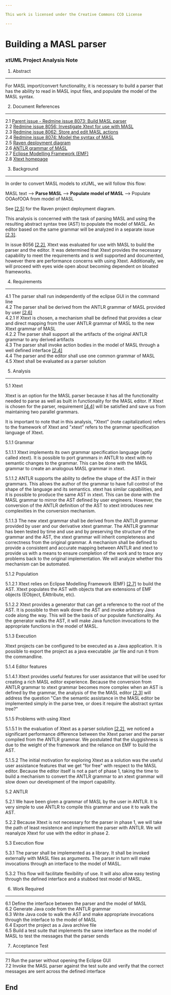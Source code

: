 ```yaml
---

This work is licensed under the Creative Commons CC0 License

---
```


# Building a MASL parser
### xtUML Project Analysis Note

1. Abstract
-----------
For MASL import/convert functionality, it is necessary to build a parser that has
the ability to read in MASL input files, and populate the model of the MASL syntax.

2. Document References
----------------------
<a id="2.1"></a>2.1 [Parent issue - Redmine issue 8073: Build MASL parser](https://support.onefact.net/redmine/issues/8073)  
<a id="2.2"></a>2.2 [Redmine issue 8056: Investigate Xtext for use with MASL](https://support.onefact.net/redmine/issues/8056)  
<a id="2.3"></a>2.3 [Redmine issue 8062: Store and edit MASL actions](https://support.onefact.net/redmine/issues/8062)  
<a id="2.4"></a>2.4 [Redmine issue 8074: Model the syntax of MASL](https://support.onefact.net/redmine/issues/8074)  
<a id="2.5"></a>2.5 [Raven deployment diagram](https://drive.google.com/open?id=0B3XvTeswC_kOS0xXTlRkN054VTA)  
<a id="2.6"></a>2.6 [ANTLR grammar of MASL](https://drive.google.com/open?id=0B834tggB4vylWmNVMXVsYjZ2blU)  
<a id="2.7"></a>2.7 [Eclipse Modelling Framework (EMF)](https://eclipse.org/modeling/emf/)  
<a id="2.8"></a>2.8 [Xtext homepage](https://eclipse.org/Xtext/index.html)  

3. Background
-------------
In order to convert MASL models to xtUML, we will follow this flow:

MASL text --> **Parse MASL** --> **Populate model of MASL** --> Populate OOAofOOA from model of MASL

See [[2.5]](#2.5) for the Raven project deployment diagram.

This analysis is concerned with the task of parsing MASL and using the resulting abstract syntax tree (AST)
to populate the model of MASL. An editor based on the same grammar will be analyzed in a separate issue
[[2.3]](#2.3).

In issue 8056 [[2.2]](#2.2), Xtext was evaluated for use with MASL to build the parser and the editor.
It was determined that Xtext provides the necessary capability to meet the requirements and is well
supported and documented, however there are performance concerns with using Xtext. Additionally, we will
proceed with eyes wide open about becoming dependent on bloated frameworks.

4. Requirements
---------------

4.1 The parser shall run independently of the eclipse GUI in the command line  
4.2 The parser shall be derived from the ANTLR grammar of MASL provided by user
[[2.6]](#2.6)  
4.2.1 If Xtext is chosen, a mechanism shall be defined that provides a clear and
direct mapping from the user ANTLR grammar of MASL to the new Xtext grammar of MASL  
4.2.2 The parser shall support all the artifacts of the original ANTLR grammar
to any derived artifacts  
4.3 The parser shall invoke action bodies in the model of MASL through a well defined
interface  [[2.4]](#2.4)  
<a id="4.4"></a>4.4 The parser and the editor shall use one common grammar of MASL  
4.5 Xtext shall be evaluated as a parser solution  

5. Analysis
-----------

5.1 Xtext

Xtext is an option for the MASL parser because it has all the functionality needed to parse as well as
built in functionality for the MASL editor. If Xtext is chosen for the parser, requirement [[4.4]](#4.4)
will be satisfied and save us from maintaining two parallel grammars.  

It is important to note that in this analysis, "Xtext" (note capitalization) refers to the framework of
Xtext and "xtext" refers to the grammar specification language of Xtext.

5.1.1 Grammar

5.1.1.1 Xtext implements its own grammar specification language (aptly called xtext). It is possible to
port grammars in ANTLR to xtext with no semantic changes to the grammar. This can be done with
the MASL grammar to create an analogous MASL grammar in xtext.

5.1.1.2 ANTLR supports the ability to define the shape of the AST in their grammars. This allows the author
of the grammar to have full control of the shape of the language and its semantics. xtext has similar capabilities,
and it is possible to produce the same AST in xtext. This can be done with the MASL grammar to mirror the AST
defined by user engineers. However, the conversion of the ANTLR definition of the AST to xtext introduces
new complexities in the conversion mechanism.

5.1.1.3 The new xtext grammar shall be derived from the ANTLR grammar provided by user and our derivative
xtext grammar. The ANTLR grammar has been tested by time and use and by preserving the structure of the grammar
and the AST, the xtext grammar will inherit completeness and correctness from the original grammar. A mechanism 
shall be defined to provide a consistent and accurate mapping between ANTLR and xtext to provide us with a means
to ensure completion of the work and to trace any problems back to the original implementation. We will analyze
whether this mechanism can be automated.

5.1.2 Population

5.1.2.1 Xtext relies on Eclipse Modelling Framework (EMF) [[2.7]](#2.7) to build the AST. Xtext populates the AST
with objects that are extensions of EMF objects (EObject, EAttribute, etc).

5.1.2.2 Xtext provides a generator that can get a reference to the root of the AST. It is possible to then
walk down the AST and invoke arbitrary Java code along the way. This will be the basis of our populate
functionality. As the generator walks the AST, it will make Java function invocations to the appropriate
functions in the model of MASL.

5.1.3 Execution

Xtext projects can be configured to be executed as a Java application. It is possible to export the project
as a java executable .jar file and run it from the commandline.  

5.1.4 Editor features

5.1.4.1 Xtext provides useful features for user assistance that will be used for creating a rich MASL editor
experience. Because the conversion from ANTLR grammar to xtext grammar becomes more complex when an AST is defined
by the grammar, the analysis of the the MASL editor [[2.3]](#2.3) will address the question "Can the semantic
assistance in the MASL editor be implemented simply in the parse tree, or does it require the abstract syntax tree?"

5.1.5 Problems with using Xtext

5.1.5.1 In the evaluation of Xtext as a parser solution [[2.2]](#2.2), we noticed a significant performance difference
between the Xtext parser and the parser compiled from the ANTLR grammar. We postulated that the sluggishness is
due to the weight of the framework and the reliance on EMF to build the AST.

5.1.5.2 The initial motivation for exploring Xtext as a solution was the useful user assistance features that
we get "for free" with respect to the MASL editor. Because the editor itself is not a part of phase 1, taking
the time to build a mechanism to convert the ANTLR grammar to an xtext grammar will slow down our development
of the import capability.

5.2 ANTLR

5.2.1 We have been given a grammar of MASL by the user in ANTLR. It is very simple to use ANTLR to compile this
grammar and use it to walk the AST.

5.2.2 Because Xtext is not necessary for the parser in phase 1, we will take the path of least resistence and 
implement the parser with ANTLR. We will reanalyze Xtext for use with the editor in phase 2.

5.3 Execution flow

5.3.1 The parser shall be implemented as a library. It shall be invoked externally with MASL files as arguments.
The parser in turn will make invocations through an interface to the model of MASL.

5.3.2 This flow will facilitate flexibility of use. It will also allow easy testing through the defined interface
and a stubbed test model of MASL.

6. Work Required
----------------

6.1 Define the interface between the parser and the model of MASL  
6.2 Generate Java code from the ANTLR grammar  
6.3 Write Java code to walk the AST and make appropriate invocations through the interface to the model of MASL  
6.4 Export the project as a Java archive file  
6.5 Build a test suite that implements the same interface as the model of MASL to test the messages that the
parser sends  

7. Acceptance Test
------------------
7.1 Run the parser without opening the Eclipse GUI  
7.2 Invoke the MASL parser against the test suite and  verify that the correct messages are sent across
the defined interface  

End
---


